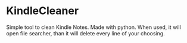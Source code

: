 # KindleCleaner
Simple tool to clean Kindle Notes. Made with python.
When used, it will open file searcher, than it will delete every line of your choosing.
